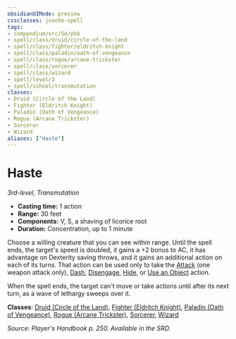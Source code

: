 ```yaml
---
obsidianUIMode: preview
cssclasses: json5e-spell
tags:
- compendium/src/5e/phb
- spell/class/druid/circle-of-the-land
- spell/class/fighter/eldritch-knight
- spell/class/paladin/oath-of-vengeance
- spell/class/rogue/arcane-trickster
- spell/class/sorcerer
- spell/class/wizard
- spell/level/3
- spell/school/transmutation
classes:
- Druid (Circle of the Land)
- Fighter (Eldritch Knight)
- Paladin (Oath of Vengeance)
- Rogue (Arcane Trickster)
- Sorcerer
- Wizard
aliases: ["Haste"]
---
```

# Haste
*3rd-level, Transmutation*  

- **Casting time:** 1 action
- **Range:** 30 feet
- **Components:** V, S, a shaving of licorice root
- **Duration:** Concentration, up to 1 minute

Choose a willing creature that you can see within range. Until the spell ends, the target's speed is doubled, it gains a +2 bonus to AC, it has advantage on Dexterity saving throws, and it gains an additional action on each of its turns. That action can be used only to take the [Attack](actions.md#Attack) (one weapon attack only), [Dash](actions.md#Dash), [Disengage](actions.md#Disengage), [Hide](actions.md#Hide), or [Use an Object](actions.md#Use%20an%20Object) action.

When the spell ends, the target can't move or take actions until after its next turn, as a wave of lethargy sweeps over it.

**Classes**: [Druid (Circle of the Land)](druid-circle-of-the-land.md), [Fighter (Eldritch Knight)](fighter-eldritch-knight.md), [Paladin (Oath of Vengeance)](paladin-oath-of-vengeance.md), [Rogue (Arcane Trickster)](rogue-arcane-trickster.md), [Sorcerer](sorcerer.md), [Wizard](wizard.md)

*Source: Player's Handbook p. 250. Available in the SRD.*